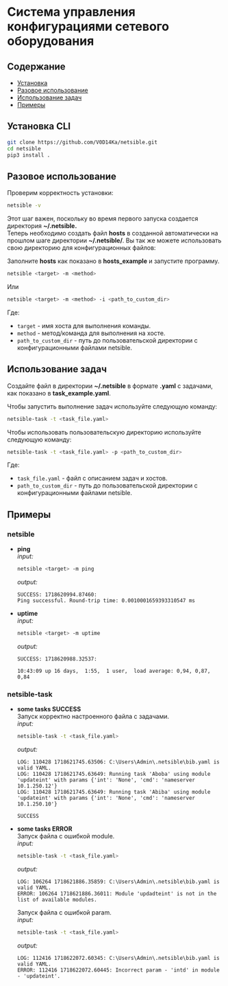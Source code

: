 # Система управления конфигурациями сетевого оборудования

## Содержание

- [Установка](#установка)
- [Разовое использование](#использование)
- [Использование задач](#использование_задач)
- [Примеры](#примеры)

## Установка CLI<a name="установка"></a>

```bash
git clone https://github.com/V0D14Ka/netsible.git
cd netsible
pip3 install .
```

## Разовое использование <a name="использование"></a>

Проверим корректность установки:
```bash
netsible -v
```
Этот шаг важен, поскольку во время первого запуска создается директория **~/.netsible.** <br>
Теперь необходимо создать файл **hosts** в созданной автоматически на прошлом шаге директории **~/.netsible/**. 
Вы так же можете использовать свою директорию для конфигурационных файлов:

Заполните **hosts** как показано в **hosts_example** и запустите программу.

```bash
netsible <target> -m <method> 
```
Или
```bash
netsible <target> -m <method> -i <path_to_custom_dir>
```
Где:
 - ``target`` - имя хоста для выполнения команды.
 - ``method`` - метод/команда для выполнения на хосте.
 - ``path_to_custom_dir`` - путь до пользовательской директории с конфигурационными файлами netsible.

## Использование задач <a name="использование_задач"></a>

Создайте файл в директории **~/.netsible** в формате **.yaml** с задачами, как показано в
**task_example.yaml**. 

Чтобы запустить выполнение задач используйте следующую команду: 

```bash
netsible-task -t <task_file.yaml> 
```

Чтобы использовать пользовательскую директорию используйте следующую команду:
```bash
netsible-task -t <task_file.yaml> -p <path_to_custom_dir>
```

Где:
 - ``task_file.yaml`` - файл с описанием задач и хостов.
 - ``path_to_custom_dir`` - путь до пользовательской директории с конфигурационными файлами netsible.

## Примеры <a name="примеры"></a>
### netsible 
- **ping**<br>
  *input:*
  ```bash
  netsible <target> -m ping
  ```
  *output:*
  ```
  SUCCESS: 1718620994.87460:
  Ping successful. Round-trip time: 0.0010001659393310547 ms
  ```

- **uptime** <br>
  *input:*
  ```bash
  netsible <target> -m uptime
  ```
  *output:*
  ```
  SUCCESS: 1718620988.32537: 

  10:43:09 up 16 days,  1:55,  1 user,  load average: 0,94, 0,87, 0,84
  ```

### netsible-task
- **some tasks SUCCESS** <br>
  Запуск корректно настроенного файла с задачами.<br>
  *input:*
  ```bash
  netsible-task -t <task_file.yaml>
  ```
  *output:*
  ```
  LOG: 110428 1718621745.63506: C:\Users\Admin\.netsible\bib.yaml is valid YAML.
  LOG: 110428 1718621745.63649: Running task 'Aboba' using module 'updateint' with params {'int': 'None', 'cmd': 'nameserver 10.1.250.12'}
  LOG: 110428 1718621745.63649: Running task 'Abiba' using module 'updateint' with params {'int': 'None', 'cmd': 'nameserver 10.1.250.10'}
  
  SUCCESS
  ```
- **some tasks ERROR** <br>
  Запуск файла с ошибкой module. <br>
  *input:*
  ```bash
  netsible-task -t <task_file.yaml>
  ```
  *output:*
  ```
  LOG: 106264 1718621886.35859: C:\Users\Admin\.netsible\bib.yaml is valid YAML.
  ERROR: 106264 1718621886.36011: Module 'updadteint' is not in the list of available modules.
  ```
  
  Запуск файла с ошибкой param. <br>
  *input:*
  ```bash
  netsible-task -t <task_file.yaml>
  ```
  *output:*
  ```
  LOG: 112416 1718622072.60345: C:\Users\Admin\.netsible\bib.yaml is valid YAML.
  ERROR: 112416 1718622072.60445: Incorrect param - 'intd' in module - 'updateint'.
  ```
